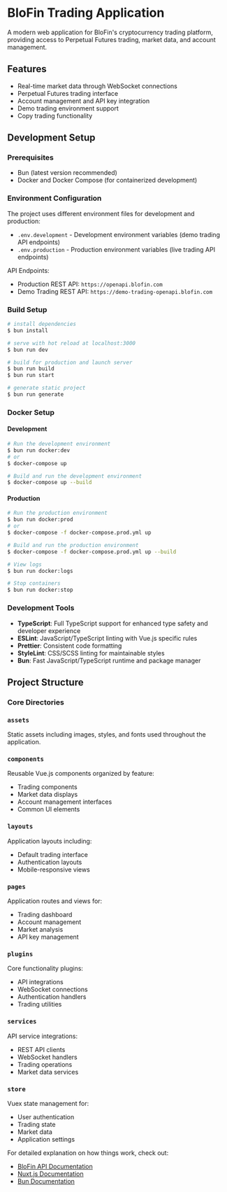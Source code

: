 # BloFin Trading Application

A modern web application for BloFin's cryptocurrency trading platform, providing access to Perpetual Futures trading, market data, and account management.

## Features

- Real-time market data through WebSocket connections
- Perpetual Futures trading interface
- Account management and API key integration
- Demo trading environment support
- Copy trading functionality

## Development Setup

### Prerequisites

- Bun (latest version recommended)
- Docker and Docker Compose (for containerized development)

### Environment Configuration

The project uses different environment files for development and production:

- `.env.development` - Development environment variables (demo trading API endpoints)
- `.env.production` - Production environment variables (live trading API endpoints)

API Endpoints:

- Production REST API: `https://openapi.blofin.com`
- Demo Trading REST API: `https://demo-trading-openapi.blofin.com`

### Build Setup

```bash
# install dependencies
$ bun install

# serve with hot reload at localhost:3000
$ bun run dev

# build for production and launch server
$ bun run build
$ bun run start

# generate static project
$ bun run generate
```

### Docker Setup

#### Development

```bash
# Run the development environment
$ bun run docker:dev
# or
$ docker-compose up

# Build and run the development environment
$ docker-compose up --build
```

#### Production

```bash
# Run the production environment
$ bun run docker:prod
# or
$ docker-compose -f docker-compose.prod.yml up

# Build and run the production environment
$ docker-compose -f docker-compose.prod.yml up --build

# View logs
$ bun run docker:logs

# Stop containers
$ bun run docker:stop
```

### Development Tools

- **TypeScript**: Full TypeScript support for enhanced type safety and developer experience
- **ESLint**: JavaScript/TypeScript linting with Vue.js specific rules
- **Prettier**: Consistent code formatting
- **StyleLint**: CSS/SCSS linting for maintainable styles
- **Bun**: Fast JavaScript/TypeScript runtime and package manager

## Project Structure

### Core Directories

### `assets`

Static assets including images, styles, and fonts used throughout the application.

### `components`

Reusable Vue.js components organized by feature:

- Trading components
- Market data displays
- Account management interfaces
- Common UI elements

### `layouts`

Application layouts including:

- Default trading interface
- Authentication layouts
- Mobile-responsive views

### `pages`

Application routes and views for:

- Trading dashboard
- Account management
- Market analysis
- API key management

### `plugins`

Core functionality plugins:

- API integrations
- WebSocket connections
- Authentication handlers
- Trading utilities

### `services`

API service integrations:

- REST API clients
- WebSocket handlers
- Trading operations
- Market data services

### `store`

Vuex state management for:

- User authentication
- Trading state
- Market data
- Application settings

For detailed explanation on how things work, check out:

- [BloFin API Documentation](https://blofin.com/docs)
- [Nuxt.js Documentation](https://nuxtjs.org)
- [Bun Documentation](https://bun.sh)
